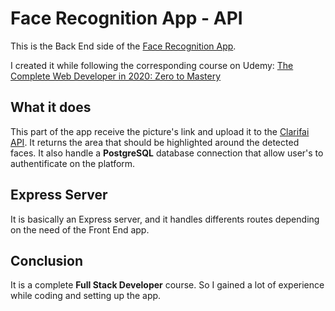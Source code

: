 # Face Recognition App - API

This is the Back End side of the [Face Recognition App](https://github.com/BenjaminJaume/facerecognitionapp).

I created it while following the corresponding course on Udemy: [The Complete Web Developer in 2020: Zero to Mastery](https://www.udemy.com/course/the-complete-web-developer-zero-to-mastery/)



## What it does

This part of the app receive the picture's link and upload it to the [Clarifai API](https://www.clarifai.com/). It returns the area that should be highlighted around the detected faces. It also handle a __PostgreSQL__ database connection that allow user's to authentificate on the platform.

## Express Server

It is basically an Express server, and it handles differents routes depending on the need of the Front End app.

## Conclusion

It is a complete __Full Stack Developer__ course. So I gained a lot of experience while coding and setting up the app.
